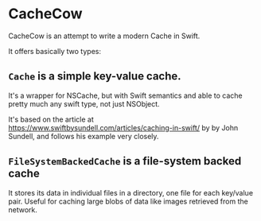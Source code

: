 #  CacheCow

CacheCow is an attempt to write a modern Cache in Swift.

It offers basically two types: 
## `Cache` is a simple key-value cache. 
It's a wrapper for NSCache, but with Swift semantics and able to cache pretty much any swift type, not just NSObject.

It's based on the article at https://www.swiftbysundell.com/articles/caching-in-swift/
by by John Sundell, and follows his example very closely. 

## `FileSystemBackedCache` is a file-system backed cache 
It stores its data in individual files in a directory, one file for each key/value pair. Useful for caching large blobs of data like images retrieved from the network.
